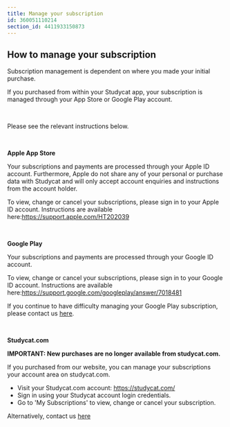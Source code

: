```yaml
---
title: Manage your subscription
id: 360051110214
section_id: 4411933150873
---
```

## How to manage your subscription


Subscription management is dependent on where you made your initial purchase.


If you purchased from within your Studycat app, your subscription is managed through your App Store or Google Play account.


 


Please see the relevant instructions below.


 


**Apple App Store**


Your subscriptions and payments are processed through your Apple ID account. Furthermore, Apple do not share any of your personal or purchase data with Studycat and will only accept account enquiries and instructions from the account holder.


To view, change or cancel your subscriptions, please sign in to your Apple ID account. Instructions are available here:<https://support.apple.com/HT202039>


 


**Google Play**


Your subscriptions and payments are processed through your Google ID account.


To view, change or cancel your subscriptions, please sign in to your Google ID account. Instructions are available here:<https://support.google.com/googleplay/answer/7018481>


If you continue to have difficulty managing your Google Play subscription, please contact us [here](https://help.studycat.com/hc/en-us/requests/new).


 


**Studycat.com**


**IMPORTANT: New purchases are no longer available from studycat.com.**


If you purchased from our website, you can manage your subscriptions your account area on studycat.com.


* Visit your Studycat.com account: <https://studycat.com/>
* Sign in using your Studycat account login credentials.
* Go to 'My Subscriptions' to view, change or cancel your subscription.


Alternatively, contact us [here](https://help.studycat.com/hc/en-us/requests/new)

